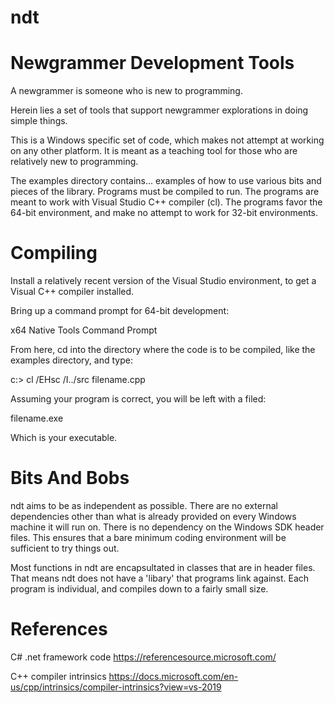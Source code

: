 # ndt
Newgrammer Development Tools
============================

A newgrammer is someone who is new to programming.

Herein lies a set of tools that support newgrammer explorations in doing simple things.

This is a Windows specific set of code, which makes not attempt at working on any other platform.  It is meant as a teaching tool for those who are relatively new to programming.

The examples directory contains... examples of how to use various bits and pieces of the library.  Programs must be compiled to run.  The programs are meant to work with Visual Studio C++ compiler (cl).  The programs favor the 64-bit environment, and make no attempt to work for 32-bit environments.  

Compiling
=========
Install a relatively recent version of the Visual Studio environment, to get a Visual C++  compiler installed.

Bring up a command prompt for 64-bit development: 

x64 Native Tools Command Prompt

From here, cd into the directory where the code is to be compiled, like the examples directory, and type:

c:> cl /EHsc /I../src filename.cpp

Assuming your program is correct, you will be left with a filed:

filename.exe

Which is your executable.



Bits And Bobs
=============

ndt aims to be as independent as possible.  There are no external dependencies other than what is already provided on every Windows machine it will run on.  There is no dependency on the Windows SDK header files.  This ensures that a bare minimum coding environment will be sufficient to try things out.

Most functions in ndt are encapsultated in classes that are in header files.  That means ndt does not have a 'libary' that programs link against.  Each program is individual, and compiles down to a fairly small size.


References
==========
C# .net framework code
https://referencesource.microsoft.com/

C++ compiler intrinsics
https://docs.microsoft.com/en-us/cpp/intrinsics/compiler-intrinsics?view=vs-2019